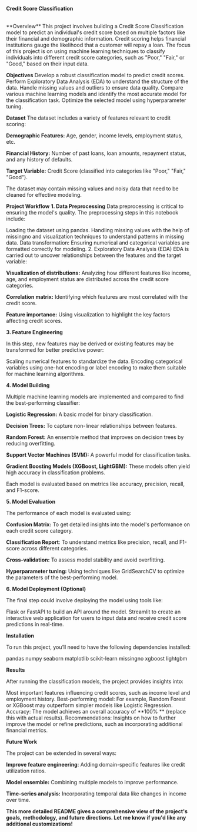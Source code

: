 
**Credit Score Classification**

<br>
**Overview**
This project involves building a Credit Score Classification model to predict an individual's credit score based on multiple factors like their financial and demographic information. Credit scoring helps financial institutions gauge the likelihood that a customer will repay a loan. The focus of this project is on using machine learning techniques to classify individuals into different credit score categories, such as "Poor," "Fair," or "Good," based on their input data.

**Objectives**
Develop a robust classification model to predict credit scores.
Perform Exploratory Data Analysis (EDA) to understand the structure of the data.
Handle missing values and outliers to ensure data quality.
Compare various machine learning models and identify the most accurate model for the classification task.
Optimize the selected model using hyperparameter tuning.

**Dataset**
The dataset includes a variety of features relevant to credit scoring:

**Demographic Features:** Age, gender, income levels, employment status, etc.

**Financial History:** Number of past loans, loan amounts, repayment status, and any history of defaults.

**Target Variable:** Credit Score (classified into categories like "Poor," "Fair," "Good").

The dataset may contain missing values and noisy data that need to be cleaned for effective modeling.

**Project Workflow**
**1. Data Preprocessing**
Data preprocessing is critical to ensuring the model's quality. The preprocessing steps in this notebook include:

Loading the dataset using pandas.
Handling missing values with the help of missingno and visualization techniques to understand patterns in missing data.
Data transformation: Ensuring numerical and categorical variables are formatted correctly for modeling.
2. Exploratory Data Analysis (EDA)
EDA is carried out to uncover relationships between the features and the target variable:

**Visualization of distributions:** Analyzing how different features like income, age, and employment status are distributed across the credit score categories.

**Correlation matrix:** Identifying which features are most correlated with the credit score.

**Feature importance:** Using visualization to highlight the key factors affecting credit scores.

**3. Feature Engineering**

In this step, new features may be derived or existing features may be transformed for better predictive power:

Scaling numerical features to standardize the data.
Encoding categorical variables using one-hot encoding or label encoding to make them suitable for machine learning algorithms.

**4. Model Building**

Multiple machine learning models are implemented and compared to find the best-performing classifier:

**Logistic Regression:** A basic model for binary classification.

**Decision Trees:** To capture non-linear relationships between features.

**Random Forest:** An ensemble method that improves on decision trees by reducing overfitting.

**Support Vector Machines (SVM):** A powerful model for classification tasks.

**Gradient Boosting Models (XGBoost, LightGBM):** These models often yield high accuracy in classification problems.

Each model is evaluated based on metrics like accuracy, precision, recall, and F1-score.

**5. Model Evaluation**

The performance of each model is evaluated using:

**Confusion Matrix:** To get detailed insights into the model's performance on each credit score category.

**Classification Report**: To understand metrics like precision, recall, and F1-score across different categories.

**Cross-validation:** To assess model stability and avoid overfitting.

**Hyperparameter tuning:** Using techniques like GridSearchCV to optimize the parameters of the best-performing model.

**6. Model Deployment (Optional)**

The final step could involve deploying the model using tools like:

Flask or FastAPI to build an API around the model.
Streamlit to create an interactive web application for users to input data and receive credit score predictions in real-time.

**Installation**

To run this project, you’ll need to have the following dependencies installed:

pandas
numpy
seaborn
matplotlib
scikit-learn
missingno
xgboost
lightgbm

**Results**


After running the classification models, the project provides insights into:

Most important features influencing credit scores, such as income level and employment history.
Best-performing model: For example, Random Forest or XGBoost may outperform simpler models like Logistic Regression.
Accuracy: The model achieves an overall accuracy of  **100% ** (replace this with actual results).
Recommendations: Insights on how to further improve the model or refine predictions, such as incorporating additional financial metrics.

**Future Work**

The project can be extended in several ways:

**Improve feature engineering**: Adding domain-specific features like credit utilization ratios.

**Model ensemble:** Combining multiple models to improve performance.

**Time-series analysis:** Incorporating temporal data like changes in income over time.


**This more detailed README gives a comprehensive view of the project's goals, methodology, and future directions. Let me know if you'd like any additional customizations!**
